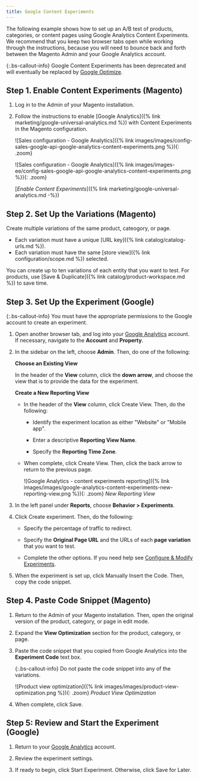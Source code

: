 ```yaml
---
title: Google Content Experiments
---
```


The following example shows how to set up an A/B test of products, categories, or content pages using Google Analytics Content Experiments. We recommend that you keep two browser tabs open while working through the instructions, because you will need to bounce back and forth between the Magento Admin and your Google Analytics account.

{:.bs-callout-info}
Google Content Experiments has been deprecated and will eventually be replaced by [Google Optimize][1].

## Step 1. Enable Content Experiments (Magento)

1. Log in to the Admin of your Magento installation.

1. Follow the instructions to enable [Google Analytics]({% link marketing/google-universal-analytics.md %}) with Content Experiments in the Magento configuration.

    <!--{%- if "Default.CE Only" contains site.edition -%}-->
    ![Sales configuration - Google Analytics]({% link images/images/config-sales-google-api-google-analytics-content-experiments.png %}){: .zoom}
    <!--{%- endif -%}-->
    <!--{%- if "Default.EE-B2B" contains site.edition -%}-->
    ![Sales configuration - Google Analytics]({% link images/images-ee/config-sales-google-api-google-analytics-content-experiments.png %}){: .zoom}
    <!--{%- endif -%}-->
    [_Enable Content Experiments_]({% link marketing/google-universal-analytics.md -%})

## Step 2. Set Up the Variations (Magento)

Create multiple variations of the same product, cateogory, or page.

- Each variation must have a unique [URL key]({% link catalog/catalog-urls.md %}).
- Each variation must have the same [store view]({% link configuration/scope.md %}) selected.

You can create up to ten variations of each entity that you want to test. For products, use [Save & Duplicate]({% link catalog/product-workspace.md %}) to save time.

## Step 3. Set Up the Experiment (Google)

{:.bs-callout-info}
You must have the appropriate permissions to the Google account to create an experiment.

1. Open another browser tab, and log into your [Google Analytics][2] account. If necessary, navigate to the **Account** and **Property**.

1. In the sidebar on the left, choose **Admin**. Then, do one of the following:

   **Choose an Existing View**

   In the header of the **View** column, click the **down arrow**, and choose the view that is to provide the data for the experiment.

   **Create a New Reporting View**

   - In the header of the **View** column, click <span class="btn">Create View</span>. Then, do the following:

      - Identify the experiment location as either "Website" or "Mobile app".

      - Enter a descriptive **Reporting View Name**.

      - Specify the **Reporting Time Zone**.

   - When complete, click <span class="btn">Create View</span>. Then, click the back arrow to return to the previous page.

        ![Google Analytics - content experiments reporting]({% link images/images/google-analytics-content-experiments-new-reporting-view.png %}){: .zoom}
        _New Reporting View_

1. In the left panel under **Reports**, choose **Behavior > Experiments**.

1. Click <span class="btn">Create experiment</span>. Then, do the following:

   - Specify the percentage of traffic to redirect.

   - Specify the **Original Page URL** and the URLs of each **page variation** that you want to test.

   - Complete the other options. If you need help see [Configure & Modify Experiments][3].

1. When the experiment is set up, click <span class="btn">Manually Insert the Code</span>. Then, copy the code snippet.

## Step 4. Paste Code Snippet (Magento)

1. Return to the Admin of your Magento installation. Then, open the original version of the product, category, or page in edit mode.

1. Expand the **View Optimization** section for the product, category, or page.

1. Paste the code snippet that you copied from Google Analytics into the **Experiment Code** text box.

    {:.bs-callout-info}
    Do not paste the code snippet into any of the variations.

    ![Product view optimization]({% link images/images/product-view-optimization.png %}){: .zoom}
    _Product View Optimization_

1. When complete, click <span class="btn">Save</span>.

## Step 5: Review and Start the Experiment (Google)

1. Return to your [Google Analytics][2] account.

1. Review the experiment settings.

1. If ready to begin, click <span class="btn">Start Experiment</span>. Otherwise, click <span class="btn">Save for Later</span>.

[1]: https://support.google.com/optimize/answer/7084762?hl=en
[2]: https://analytics.google.com/
[3]: https://support.google.com/analytics/answer/1745216?hl=en&amp;ref_topic=1745208
